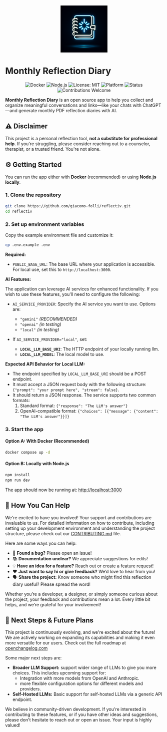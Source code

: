 <p align="center">
   <img width="150px" src="https://raw.githubusercontent.com/giacomo-folli/reflectiv/refs/heads/main/static/generated-icon.png" />
</p>

# Monthly Reflection Diary

<p align="center">
  <img src="https://img.shields.io/badge/docker-ready-blue?logo=docker" alt="Docker" />
  <img src="https://img.shields.io/badge/node.js-18.x-brightgreen?logo=node.js" alt="Node.js" />
  <img src="https://img.shields.io/badge/license-MIT-yellow.svg" alt="License: MIT" />
  <img src="https://img.shields.io/badge/platform-docker%20%7C%20node.js-lightgrey" alt="Platform" />
  <img src="https://img.shields.io/badge/status-beta-orange" alt="Status" />
  <img src="https://img.shields.io/badge/contributions-welcome-brightgreen" alt="Contributions Welcome" />
</p>

**Monthly Reflection Diary** is an open source app to help you collect and organize meaningful conversations and links—like your chats with ChatGPT—and generate monthly PDF reflection diaries with AI.

## ⚠️ Disclaimer

This project is a personal reflection tool, **not a substitute for professional help**. If you're struggling, please consider reaching out to a counselor, therapist, or a trusted friend. You're not alone.

## ⚙️ Getting Started

You can run the app either with **Docker** (recommended) or using **Node.js locally**.

### 1. Clone the repository

```bash
git clone https://github.com/giacomo-folli/reflectiv.git
cd reflectiv
```

### 2. Set up environment variables

Copy the example environment file and customize it:

```bash
cp .env.example .env
```

**Required:**

- `PUBLIC_BASE_URL`: The base URL where your application is accessible. For local use, set this to `http://localhost:3000`.

**AI Features:**

The application can leverage AI services for enhanced functionality. If you wish to use these features, you'll need to configure the following:

- `AI_SERVICE_PROVIDER`: Specify the AI service you want to use. Options are:
    - `"gemini"` *(RECOMMENDED)*
    - `"openai"` *(in testing)*
    - `"local"` *(in testing)*
    <!-- - `"claude"` -->

- If `AI_SERVICE_PROVIDER="local"`, set:
    - **`LOCAL_LLM_BASE_URI`**: The HTTP endpoint of your locally running llm.
    - **`LOCAL_LLM_MODEL`**: The local model to use.

**Expected API Behavior for Local LLM:**
- The endpoint specified by `LOCAL_LLM_BASE_URI` should be a POST endpoint.
- It must accept a JSON request body with the following structure: `{"prompt": "your prompt here", "stream": false}`.
- It should return a JSON response. The service supports two common formats:
    1.  Standard format: `{"response": "The LLM's answer"}`
    2.  OpenAI-compatible format: `{"choices": [{"message": {"content": "The LLM's answer"}}]}`

### 3. Start the app

#### Option A: With Docker (Recommended)

```bash
docker compose up -d
```

#### Option B: Locally with Node.js

```bash
npm install
npm run dev
```

The app should now be running at: [http://localhost:3000](http://localhost:3000)

## 🙏 How You Can Help

We're excited to have you involved! Your support and contributions are invaluable to us. For detailed information on how to contribute, including setting up your development environment and understanding the project structure, please check out our [CONTRIBUTING.md](CONTRIBUTING.md) file.

Here are some ways you can help:
- 🐛 **Found a bug?** Please open an issue!
- 📚 **Documentation unclear?** We appreciate suggestions for edits!
- 💡 **Have an idea for a feature?** Reach out or create a feature request!
- ❤️ **Just want to say hi or give feedback?** We’d love to hear from you!
- 🗣️ **Share the project:** Know someone who might find this reflection diary useful? Please spread the word!

Whether you’re a developer, a designer, or simply someone curious about the project, your feedback and contributions mean a lot. Every little bit helps, and we’re grateful for your involvement!

## 🚀 Next Steps & Future Plans

This project is continuously evolving, and we're excited about the future! We are actively working on expanding its capabilities and making it even more versatile for our users. Check out the full roadmap at [openchangelog.com](https://reflectiv.openchangelog.com)

Some major next steps are:

-   **Broader LLM Support:** support wider range of LLMs to give you more choices. This includes upcoming support for:
    -   Integration with more models from OpenAI and Anthropic.
    -   more flexible configuration options for different models and providers.
-   **Self-Hosted LLMs:** Basic support for self-hosted LLMs via a generic API endpoint.

We believe in community-driven development. If you're interested in contributing to these features, or if you have other ideas and suggestions, please don't hesitate to reach out or open an issue. Your input is highly valued!

